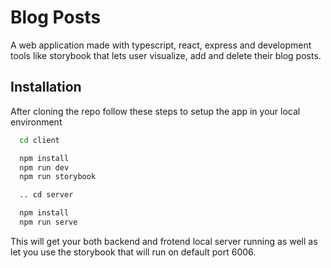 
# Blog Posts

A web application made with typescript, react, express and development tools like storybook that lets user visualize, add and delete their blog posts.



## Installation

After cloning the repo follow these steps to setup the app in your local environment

```bash
  cd client

  npm install
  npm run dev
  npm run storybook

  .. cd server

  npm install
  npm run serve
```
    
This will get your both backend and frotend local server running as well as let you use the storybook that will run on default port 6006.